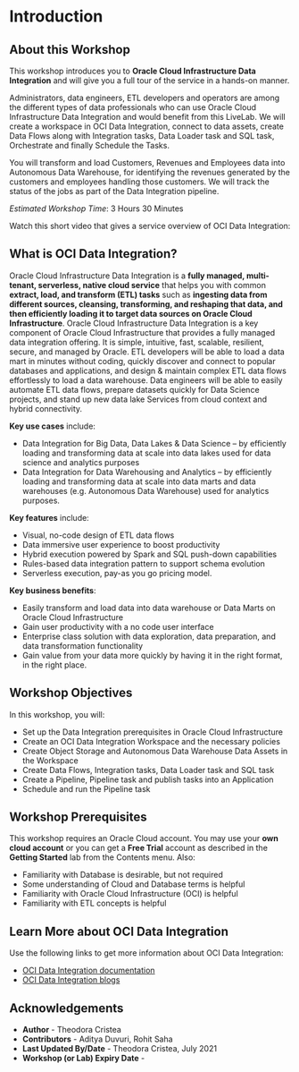# Introduction

## About this Workshop

This workshop introduces you to **Oracle Cloud Infrastructure Data Integration** and will give you a full tour of the service in a hands-on manner.

Administrators, data engineers, ETL developers and operators are among the different types of data professionals who can use Oracle Cloud Infrastructure Data Integration and would benefit from this LiveLab.
We will create a workspace in OCI Data Integration, connect to data assets, create Data Flows along with Integration tasks, Data Loader task and SQL task, Orchestrate and finally Schedule the Tasks.

You will transform and load Customers, Revenues and Employees data into Autonomous Data Warehouse, for identifying the revenues generated by the customers and employees handling those customers. We will track the status of the jobs as part of the Data Integration pipeline. 

*Estimated Workshop Time*: 3 Hours 30 Minutes

Watch this short video that gives a service overview of OCI Data Integration:
<!-- [](https://youtu.be/nbB9nX6hZLw) -->
[](youtube:nbB9nX6hZLw)

## What is OCI Data Integration?

Oracle Cloud Infrastructure Data Integration is a **fully managed, multi-tenant, serverless, native cloud service** that helps you with common **extract, load, and transform (ETL) tasks** such as **ingesting data from different sources, cleansing, transforming, and reshaping that data, and then efficiently loading it to target data sources on Oracle Cloud Infrastructure**. Oracle Cloud Infrastructure Data Integration is a key component of Oracle Cloud Infrastructure that provides a fully managed data integration offering. It is simple, intuitive, fast, scalable, resilient, secure, and managed by Oracle.
ETL developers will be able to load a data mart in minutes without coding, quickly discover and connect to popular databases and applications, and design & maintain complex ETL data flows effortlessly to load a data warehouse. Data engineers will be able to easily automate ETL data flows, prepare datasets quickly for Data Science projects, and stand up new data lake Services from cloud context and hybrid connectivity.

**Key use cases** include:
* Data Integration for Big Data, Data Lakes & Data Science – by efficiently loading and transforming data at scale into data lakes used for data science and analytics purposes
* Data Integration for Data Warehousing and Analytics – by efficiently loading and transforming data at scale into data marts and data warehouses (e.g. Autonomous Data Warehouse) used for analytics purposes.

**Key features** include:
*	Visual, no-code design of ETL data flows
*	Data immersive user experience to boost productivity
*	Hybrid execution powered by Spark and SQL push-down capabilities
*	Rules-based data integration pattern to support schema evolution
*	Serverless execution, pay-as you go pricing model.

**Key business benefits**:
*	Easily transform and load data into data warehouse or Data Marts on Oracle Cloud Infrastructure
*	Gain user productivity with a no code user interface
*	Enterprise class solution with data exploration, data preparation, and data transformation functionality
*	Gain value from your data more quickly by having it in the right format, in the right place.


## Workshop Objectives

In this workshop, you will:
* Set up the Data Integration prerequisites in Oracle Cloud Infrastructure
* Create an OCI Data Integration Workspace and the necessary policies
* Create Object Storage and Autonomous Data Warehouse Data Assets in the Workspace
* Create Data Flows, Integration tasks, Data Loader task and SQL task
* Create a Pipeline, Pipeline task and publish tasks into an Application
* Schedule and run the Pipeline task


## Workshop Prerequisites

This workshop requires an Oracle Cloud account. You may use your **own cloud account** or you can get a **Free Trial** account as described in the **Getting Started** lab from the Contents menu.
Also:
* Familiarity with Database is desirable, but not required
* Some understanding of Cloud and Database terms is helpful
* Familiarity with Oracle Cloud Infrastructure (OCI) is helpful
* Familiarity with ETL concepts is helpful

## Learn More about OCI Data Integration
Use the following links to get more information about OCI Data Integration:

* [OCI Data Integration documentation](https://docs.oracle.com/en-us/iaas/data-integration/using/index.htm)
* [OCI Data Integration blogs](https://blogs.oracle.com/dataintegration/)


## Acknowledgements
* **Author** - Theodora Cristea
* **Contributors** -  Aditya Duvuri, Rohit Saha
* **Last Updated By/Date** - Theodora Cristea, July 2021
* **Workshop (or Lab) Expiry Date** -
